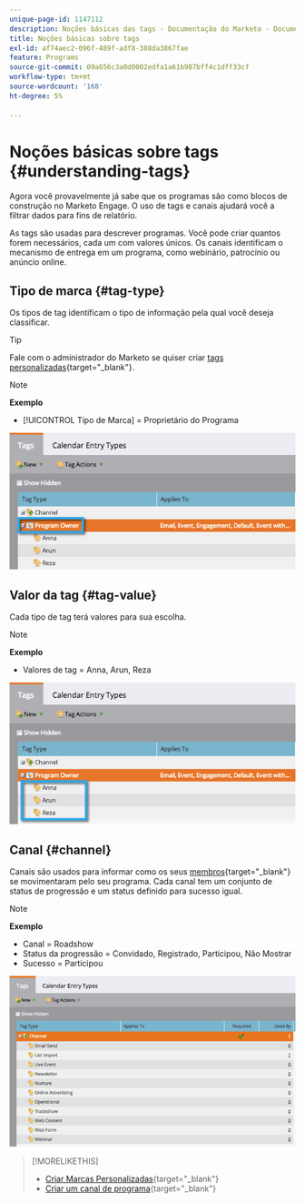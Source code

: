 ```yaml
---
unique-page-id: 1147112
description: Noções básicas das tags - Documentação do Marketo - Documentação do produto
title: Noções básicas sobre tags
exl-id: af74aec2-096f-489f-adf8-388da3867fae
feature: Programs
source-git-commit: 09a656c3a0d0002edfa1a61b987bff4c1dff33cf
workflow-type: tm+mt
source-wordcount: '168'
ht-degree: 5%

---
```


# Noções básicas sobre tags {#understanding-tags}

Agora você provavelmente já sabe que os programas são como blocos de construção no Marketo Engage. O uso de tags e canais ajudará você a filtrar dados para fins de relatório.

As tags são usadas para descrever programas. Você pode criar quantos forem necessários, cada um com valores únicos. Os canais identificam o mecanismo de entrega em um programa, como webinário, patrocínio ou anúncio online.

## Tipo de marca {#tag-type}

Os tipos de tag identificam o tipo de informação pela qual você deseja classificar.

>[!TIP]
>
>Fale com o administrador do Marketo se quiser criar [tags personalizadas](/help/marketo/product-docs/administration/tags/create-custom-tags.md){target="_blank"}.

>[!NOTE]
>
>**Exemplo**
>
>* [!UICONTROL Tipo de Marca] = Proprietário do Programa

![](assets/image2014-9-17-15-3a12-3a46.png)

## Valor da tag {#tag-value}

Cada tipo de tag terá valores para sua escolha.

>[!NOTE]
>
>**Exemplo**
>
>* Valores de tag = Anna, Arun, Reza

![](assets/image2014-9-17-15-3a16-3a8.png)

## Canal {#channel}

Canais são usados para informar como os seus [membros](/help/marketo/product-docs/core-marketo-concepts/programs/creating-programs/understanding-program-membership.md){target="_blank"} se movimentaram pelo seu programa. Cada canal tem um conjunto de status de progressão e um status definido para sucesso igual.

>[!NOTE]
>
>**Exemplo**
>
>* Canal = Roadshow
>* Status da progressão = Convidado, Registrado, Participou, Não Mostrar
>* Sucesso = Participou

![](assets/image2015-2-5-16-3a57-3a59.png)

>[!MORELIKETHIS]
>
>* [Criar Marcas Personalizadas](/help/marketo/product-docs/administration/tags/create-custom-tags.md){target="_blank"}
>* [Criar um canal de programa](/help/marketo/product-docs/administration/tags/create-a-program-channel.md){target="_blank"}
